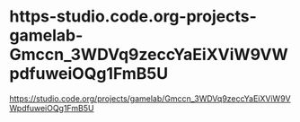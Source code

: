 # https-studio.code.org-projects-gamelab-Gmccn_3WDVq9zeccYaEiXViW9VWpdfuweiOQg1FmB5U
https://studio.code.org/projects/gamelab/Gmccn_3WDVq9zeccYaEiXViW9VWpdfuweiOQg1FmB5U
